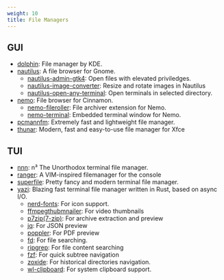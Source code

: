 ```yaml
---
weight: 10
title: File Managers
---
```


## GUI

- [dolphin](https://github.com/KDE/dolphin): File manager by KDE.
- [nautilus](https://apps.gnome.org/en/Nautilus/): A file browser for Gnome.
    - [nautilus-admin-gtk4](https://github.com/MacTavishAO/nautilus-admin-gtk4): Open files with elevated priviledges.
    - [nautilus-image-converter](https://gitlab.gnome.org/coreyberla/nautilus-image-converter): Resize and rotate images in Nautilus
    - [nautilus-open-any-terminal](https://github.com/Stunkymonkey/nautilus-open-any-terminal): Open terminals in selected directory.
- [nemo](https://github.com/linuxmint/nemo): File browser for Cinnamon.
    - [nemo-fileroller](https://github.com/linuxmint/nemo-extensions/tree/master/nemo-fileroller): File archiver extension for Nemo.
    - [nemo-terminal](https://github.com/linuxmint/nemo-extensions/tree/master/nemo-terminal): Embedded terminal window for Nemo.
- [pcmannfm](https://github.com/lxde/pcmanfm): Extremely fast and lightweight file manager.
- [thunar](https://github.com/neilbrown/thunar): Modern, fast and easy-to-use file manager for Xfce

## TUI

- [nnn](https://github.com/jarun/nnn): n³ The Unorthodox terminal file manager.
- [ranger](https://github.com/ranger/ranger): A VIM-inspired filemanager for the console
- [superfile](https://github.com/yorukot/superfile): Pretty fancy and modern terminal file manager.
- [yazi](https://yazi-rs.github.io/): Blazing fast terminal file manager written in Rust, based on async I/O. 
    - [nerd-fonts](https://github.com/ryanoasis/nerd-fonts): For icon support.
    - [ffmpegthubmnailer](https://github.com/dirkvdb/ffmpegthumbnailer): For video thumbnails
    - [p7zip(7-zip)](https://github.com/p7zip-project/p7zip): For archive extraction and preview
    - [jq](https://jqlang.github.io/jq/): For JSON preview
    - [poppler](https://gitlab.freedesktop.org/poppler/poppler): For PDF preview
    - [fd](https://github.com/sharkdp/fd): For file searching.
    - [ripgrep](https://github.com/BurntSushi/ripgrep): For file content searching
    - [fzf](https://github.com/junegunn/fzf): For quick subtree navigation
    - [zoxide](https://github.com/ajeetdsouza/zoxide): For historical directories navigation.
    - [wl-clipboard](https://github.com/bugaevc/wl-clipboard): For system clipboard support.

